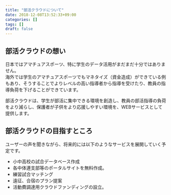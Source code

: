 ```yaml
---
title: "部活クラウドについて"
date: 2018-12-08T13:52:33+09:00
categories: []
tags: []
draft: false
---
```


<div class="bd-content mb-5">
	<h2>部活クラウドの想い</h2>
	<p>日本ではアマチュアスポーツ、特に学生のデータ活用がまだまだ十分ではありません。<br>海外では学生のアマチュアスポーツでもマネタイズ（資金造成）ができている例もあり、そうすることでよりレベルの高い指導者から指導を受けたり、教員の指導負荷を下げることができています。</p>
	<p>部活クラウドは、学生が部活に集中できる環境を創造し、教員の部活指導の負荷をより減らし、保護者が子供をより応援しやすい環境を、WEBサービスとして提供します。</p>
	<h2>部活クラウドの目指すところ</h2>
	<p>ユーザーの声を聞きながら、将来的には以下のようなサービスを展開していく予定です。</p>
	<ul>
		<li>小中高校の試合データベース作成</li>
		<li>各中体連支部等のポータルサイトを無料作成。</li>
		<li>練習試合マッチング</li>
		<li>遠征、合宿のプラン提案</li>
		<li>活動費調達用クラウドファンディングの設立。</li>
	</ul>
</div>